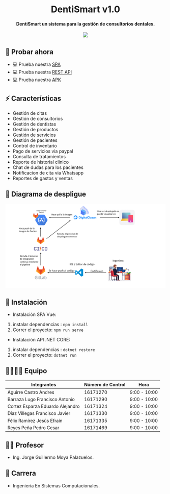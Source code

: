 <h1 align="center">
DentiSmart v1.0
  <h4 align="center">DentiSmart un sistema para la gestión de consultorios dentales.</h4>
</h1>
<div align="center" style="text-align:center">
<img src="https://universidadesdemexico.mx/logos/original/logo-instituto-tecnologico-de-culiacan.png" width="100"/>
</div>

## 🙏 Probar ahora
- 💻 Prueba nuestra [SPA](https://dentismart.ga)
- 💻 Prueba nuestra [REST API](http://dentismart.ga:5000)
- 💻 Prueba nuestra [APK](./DentiSmart.apk)

## ⚡  Características
- Gestión de citas
- Gestión de consultorios
- Gestión de dentistas
- Gestión de productos
- Gestión de servicios
- Gestión de pacientes
- Control de inventario
- Pago de servicios via paypal
- Consulta de tratamientos
- Reporte de historial clinico
- Chat de dudas para los pacientes
- Notificacion de cita via Whatsapp
- Reportes de gastos y ventas

## 📝 Diagrama de despligue
<div align="center" style="text-align:center">
<img src="./deploy.png"/>
</div>

## 💾 Instalación
- Instalación SPA Vue:
1. instalar dependencias : `npm install`
2. Correr el proyecto:  `npm run serve`
- Instalación API .NET CORE:
1. instalar dependencias : `dotnet restore`
2. Correr el proyecto:  `dotnet run`

## 👨‍💻👩‍💻 Equipo
| Integrantes| Número de Control | Hora |
| ---------- | ----------------- | ---- |
|Aguirre Castro Andres | 16171270 | 9:00 - 10:00 |
|Barraza Lugo Francisco Antonio | 16171290 | 9:00 - 10:00 |
|Cortez Esparza Eduardo Alejandro | 16171324 | 9:00 - 10:00 |
|Díaz Villegas Francisco Javier | 16171330 | 9:00 - 10:00 |
|Félix Ramírez Jesús Efraín | 16171335 | 9:00 - 10:00 |
|Reyes Peña Pedro Cesar | 16171469 | 9:00 - 10:00|

## 👨‍🏫 Profesor
- Ing. Jorge Guillermo Moya Palazuelos.

## 🥉 Carrera
- Ingenieria En Sistemas Computacionales.

